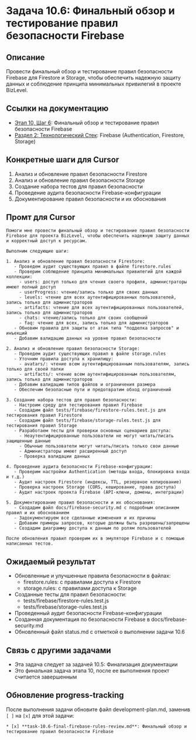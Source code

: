 # Задача 10.6: Финальный обзор и тестирование правил безопасности Firebase

## Описание
Провести финальный обзор и тестирование правил безопасности Firebase для Firestore и Storage, чтобы обеспечить надежную защиту данных и соблюдение принципа минимальных привилегий в проекте BizLevel.

## Ссылки на документацию
- [Этап 10, Шаг 6](../development-plan.md): Финальный обзор и тестирование правил безопасности Firebase
- [Раздел 2: Технологический Стек](../bizlevel-project-context.md): Firebase (Authentication, Firestore, Storage)

## Конкретные шаги для Cursor
1. Анализ и обновление правил безопасности Firestore
2. Анализ и обновление правил безопасности Storage
3. Создание набора тестов для правил безопасности
4. Проведение аудита безопасности Firebase-конфигурации
5. Документирование правил безопасности и их обоснования

## Промт для Cursor
```
Помоги мне провести финальный обзор и тестирование правил безопасности Firebase для проекта BizLevel, чтобы обеспечить надежную защиту данных и корректный доступ к ресурсам.

Выполним следующие шаги:

1. Анализ и обновление правил безопасности Firestore:
   - Проведем аудит существующих правил в файле firestore.rules
   - Проверим соблюдение принципа минимальных привилегий для каждой коллекции:
     - users: доступ только для чтения своего профиля, администраторы имеют полный доступ
     - userProgress: чтение/запись только для своих данных
     - levels: чтение для всех аутентифицированных пользователей, запись только для администраторов
     - artifacts: чтение для всех аутентифицированных пользователей, запись только для администраторов
     - chats: чтение/запись только для своих сообщений
     - faq: чтение для всех, запись только для администраторов
   - Обновим правила для защиты от атак типа "подделка запросов" и инъекций
   - Добавим валидацию данных на уровне правил безопасности

2. Анализ и обновление правил безопасности Storage:
   - Проведем аудит существующих правил в файле storage.rules
   - Уточним правила доступа к хранилищу:
     - avatars/: чтение всем аутентифицированным пользователям, запись только для своей папки
     - artifacts/: чтение всем аутентифицированным пользователям, запись только для администраторов
   - Добавим валидацию типов файлов и ограничения размера
   - Обеспечим безопасные пути и предотвратим обход ограничений

3. Создание набора тестов для правил безопасности:
   - Настроим среду для тестирования правил Firebase
   - Создадим файл tests/firebase/firestore-rules.test.js для тестирования правил Firestore
   - Создадим файл tests/firebase/storage-rules.test.js для тестирования правил Storage
   - Разработаем тесты для проверки основных сценариев доступа:
     - Неаутентифицированные пользователи не могут читать/писать защищенные данные
     - Обычные пользователи могут читать/писать только свои данные
     - Администраторы имеют расширенный доступ
     - Проверка валидации данных

4. Проведение аудита безопасности Firebase-конфигурации:
   - Проверим настройки Authentication (методы входа, блокировка входа и т.д.)
   - Аудит настроек Firestore (индексы, TTL, резервное копирование)
   - Проверка настроек Storage (CORS, кеширование, права доступа)
   - Аудит настроек проекта Firebase (API-ключи, домены, интеграции)

5. Документирование правил безопасности и их обоснования:
   - Создадим файл docs/firebase-security.md с подробным описанием правил и их обоснованием
   - Задокументируем все сделанные изменения и их причины
   - Добавим примеры запросов, которые должны быть разрешены/запрещены
   - Создадим диаграмму доступа к данным по ролям пользователей

После обновления правил проверим их в эмуляторе Firebase и с помощью написанных тестов.
```

## Ожидаемый результат
- Обновленные и улучшенные правила безопасности в файлах:
  - firestore.rules: с правилами доступа к Firestore
  - storage.rules: с правилами доступа к Storage
- Созданные тесты для правил безопасности:
  - tests/firebase/firestore-rules.test.js
  - tests/firebase/storage-rules.test.js
- Проведенный аудит безопасности Firebase-конфигурации
- Созданная документация по безопасности Firebase в docs/firebase-security.md
- Обновленный файл status.md с отметкой о выполнении задачи 10.6

## Связь с другими задачами
- Эта задача следует за задачей 10.5: Финализация документации
- Это финальная задача этапа 10, после ее выполнения проект считается завершенным

## Обновление progress-tracking
После выполнения задачи обновите файл development-plan.md, заменив `[ ]` на `[x]` для этой задачи:
```
* [x] **task-10.6-final-firebase-rules-review.md**: Финальный обзор и тестирование правил безопасности Firebase
``` 
